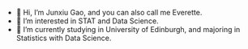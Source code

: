 - 👋 Hi, I’m Junxiu Gao, and you can also call me Everette.
- 👀 I’m interested in STAT and Data Science.
- 🌱 I’m currently studying in University of Edinburgh, and majoring in Statistics with Data Science.

<!---
Xiu8686/Xiu8686 is a ✨ special ✨ repository because its `README.md` (this file) appears on your GitHub profile.
You can click the Preview link to take a look at your changes.
--->
